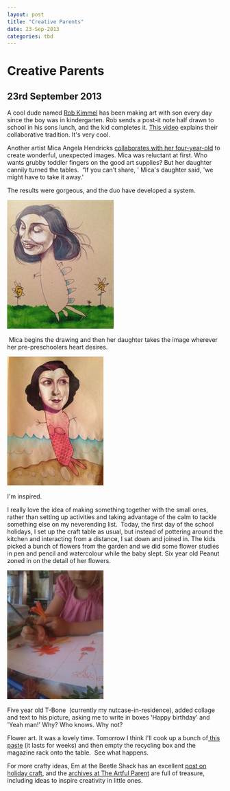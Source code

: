 ```yaml
---
layout: post
title: "Creative Parents"
date: 23-Sep-2013
categories: tbd
---
```


# Creative Parents

## 23rd September 2013

A cool dude named <a href="http://wandermonster.com/">Rob Kimmel</a> has been making art with son every day since the boy was in kindergarten. Rob sends a post-it note half drawn to school in his sons lunch,   and the kid completes it. <a href="http://vimeo.com/30267147">This video</a> explains their collaborative tradition. It's very cool.

Another artist Mica Angela Hendricks <a href="http://io9.com/artist-collaborates-with-her-four-year-old-daughter-an-1241348532">collaborates with her four-year-old</a> to create wonderful,   unexpected images. Mica was reluctant at first. Who wants grubby toddler fingers on the good art supplies? But her daughter cannily turned the tables.  “If you can’t share,  ' Mica's daughter said, 'we might have to take it away.'

The results were gorgeous, and the duo have developed a system.

<img class="photo-horiz" src="/images/2013/09/ku-xlarge-1-249x300.jpg" />

 Mica begins the drawing and then her daughter takes the image wherever her pre-preschoolers heart desires.

<img class="photo-horiz" src="/images/2013/09/ku-xlarge-225x300.jpg" />

I'm inspired.

I really love the idea of making something together with the small ones, rather than setting up activities and taking advantage of the calm to tackle something else on my neverending list.  Today, the first day of the school holidays, I set up the craft table as usual, but instead of pottering around the kitchen and interacting from a distance, I sat down and joined in. The kids picked a bunch of flowers from the garden and we did some flower studies in pen and pencil and watercolour while the baby slept. Six year old Peanut zoned in on the detail of her flowers.

<img class="photo-horiz" src="/images/2013/09/IMG_1418-225x300.jpg" />

Five year old T-Bone  (currently my nutcase-in-residence), added collage and text to his picture, asking me to write in boxes 'Happy birthday' and 'Yeah man!' Why? Who knows. Why not?

Flower art. It was a lovely time. Tomorrow I think I'll cook up a bunch of<a href="http://sustainableecho.com/homemade-natural-glue/"> this paste</a> (it lasts for weeks) and then empty the recycling box and the magazine rack onto the table.  See what happens.

For more crafty ideas, Em at the Beetle Shack has an excellent <a href="http://www.thebeetleshack.com/2013/07/holiday-craft-ideas.html">post on holiday craft</a>, and the <a href="http://www.artfulparent.com/arts-and-crafts-directory.html">archives at The Artful Parent</a> are full of treasure, including ideas to inspire creativity in little ones.

 

